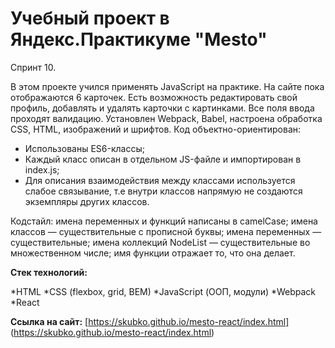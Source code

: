 # Учебный проект в Яндекс.Практикуме "Mesto"
Спринт 10.


В этом проекте учился применять JavaScript на практике. 
На сайте пока отображаются 6 карточек.
Есть возможность редактировать свой профиль, добавлять и удалять карточки с картинками.
Все поля ввода проходят валидацию. Установлен Webpack, Babel, настроена обработка CSS, HTML, изображений и шрифтов.
Код объектно-ориентирован:
- Использованы ES6-классы;
- Каждый класс описан в отдельном JS-файле и импортирован в index.js;
- Для описания взаимодействия между классами используется слабое связывание, т.е внутри классов напрямую не создаются экземпляры других классов.

Кодстайл:
имена переменных и функций написаны в camelCase;
имена классов — существительные с прописной буквы;
имена переменных — существительные;
имена коллекций NodeList — существительные во множественном числе;
имя функции отражает то, что она делает.


**Стек технологий:**

*HTML
*CSS (flexbox, grid, BEM)
*JavaScript (ООП, модули)
*Webpack
*React


__Ссылка на сайт:__
[https://skubko.github.io/mesto-react/index.html] (https://skubko.github.io/mesto-react/index.html)